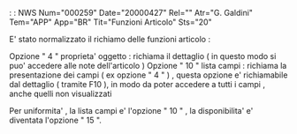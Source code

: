  :  : NWS Num="000259" Date="20000427" Rel="" Atr="G. Galdini" Tem="APP" App="BR" Tit="Funzioni  Articolo" Sts="20"

E' stato normalizzato il richiamo delle funzioni articolo  : 

Opzione  " 4 "    proprieta' oggetto  : 
richiama il dettaglio ( in questo modo si puo' accedere alle note dell'articolo ) 
Opzione  " 10 "  lista campi  : 
richiama la presentazione dei campi ( ex opzione " 4 " ) , questa opzione e' richiamabile dal dettaglio ( tramite F10 ), in modo da poter accedere a tutti i campi , anche quelli non visualizzati

Per uniformita' , la lista campi e' l'opzione " 10 "  , la disponibilita' e' diventata l'opzione "
15 ".


